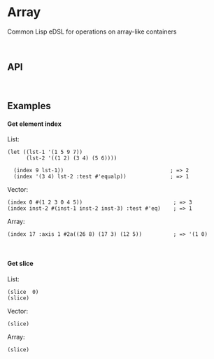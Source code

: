 # Array
Common Lisp eDSL for operations on array-like containers

<br>

## API

<br>

## Examples

#### Get element index

List:
```common-lisp
(let ((lst-1 '(1 5 9 7))
      (lst-2 '((1 2) (3 4) (5 6))))

  (index 9 lst-1))                                  ; => 2
  (index '(3 4) lst-2 :test #'equalp))              ; => 1
```

Vector:
```common-lisp
(index 0 #(1 2 3 0 4 5))                             ; => 3
(index inst-2 #(inst-1 inst-2 inst-3) :test #'eq)    ; => 1
```

Array:
```common-lisp
(index 17 :axis 1 #2a((26 8) (17 3) (12 5))          ; => '(1 0)
```

<br>

#### Get slice

List:
```common-lisp
(slice  0)
(slice)
```

Vector:
```common-lisp
(slice)
```

Array:
```common-lisp
(slice)
```



